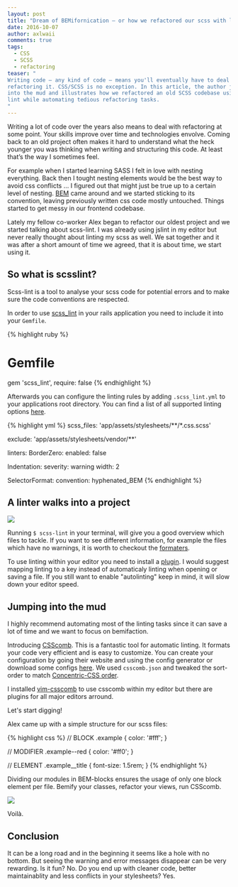 ```yaml
---
layout: post
title: "Dream of BEMifornication – or how we refactored our scss with linting"
date: 2016-10-07
author: axlwaii
comments: true
tags:
  - CSS
  - SCSS
  - refactoring
teaser: "
Writing code – any kind of code – means you'll eventually have to deal with
refactoring it. CSS/SCSS is no exception. In this article, the author jumps
into the mud and illustrates how we refactored an old SCSS codebase using
lint while automating tedious refactoring tasks.
"
---
```



Writing a lot of code over the years also means to deal with refactoring at some point. Your skills improve over time and technologies envolve. Coming back to an old project often makes it hard to understand what the heck younger you was thinking when writing and structuring this code. At least that’s the way I sometimes feel.

For example when I started learning SASS I felt in love with nesting everything. Back then I tought nesting elements would be the best way to avoid css conflicts … I figured out that might just be true up to a certain level of nesting. [BEM](http://getbem.com/) came around and we started sticking to its convention, leaving previously written css code mostly untouched. Things started to get messy in our frontend codebase.

Lately my fellow co-worker Alex began to refactor our oldest project and we started talking about scss-lint. I was already using jslint in my editor but never really thought about linting my scss as well. We sat together and it was after a short amount of time we agreed, that it is about time, we start using it.

## So what is scsslint?

Scss-lint is a tool to analyse your scss code for potential errors and to make sure the code conventions are respected.

In order to use [scss_lint](https://github.com/brigade/scss-lint) in your rails application you need to include it into your `Gemfile`.

{% highlight ruby %}
# Gemfile
gem 'scss_lint', require: false
{% endhighlight %}

Afterwards you can configure the linting rules by adding `.scss_lint.yml` to your applications root directory. You can find a list of all supported linting options [here](https://github.com/brigade/scss-lint/blob/master/lib/scss_lint/linter/README.md).

{% highlight yml %}
scss_files: 'app/assets/stylesheets/**/*.css.scss'

exclude: 'app/assets/stylesheets/vendor/**'

linters:
  BorderZero:
    enabled: false

  Indentation:
    severity: warning
    width: 2

  SelectorFormat:
    convention: hyphenated_BEM
{% endhighlight %}

## A linter walks into a project

![](http://3.bp.blogspot.com/-mB2Cx3d05u4/UOoAHp1BU0I/AAAAAAAAFBc/SWdJcAmH7Vk/w1200-h630-p-nu/troy-barnes.gif)

Running `$ scss-lint` in your terminal, will give you a good overview which files to tackle. If you want to see different information, for example the files which have no warnings, it is worth to checkout the [formaters](https://github.com/brigade/scss-lint#formatters).

To use linting within your editor you need to install a [plugin](https://github.com/brigade/scss-lint#editor-integration). I would suggest mapping linting to a key instead of automaticaly linting when opening or saving a file. If you still want to enable "autolinting" keep in mind, it will slow down your editor speed.

## Jumping into the mud

I highly recommend automating most of the linting tasks since it can save a lot of time and we want to focus on bemifaction.

Introducing [CSScomb](http://csscomb.com/). This is a fantastic tool for automatic linting. It formats your code very efficient and is easy to customize. You can create your configuration by going their website and using the config generator or download some configs [here](https://github.com/csscomb/csscomb.js/tree/dev/config).
We used `csscomb.json` and tweaked the sort-order to match [Concentric-CSS order](https://github.com/brandon-rhodes/Concentric-CSS).

<script src="https://gist.github.com/axlwaii/e73bed248df2d3af1e489c74d8bbe9be.js"></script>

I installed [vim-csscomb](https://github.com/csscomb/vim-csscomb) to use csscomb within my editor but there are plugins for all major editors arround.

Let's start digging!

Alex came up with a simple structure for our scss files:

{% highlight css %}
// BLOCK
.example {
    color: '#fff';
}

// MODIFIER
.example--red {
    color: '#ff0';
}

// ELEMENT
.example__title {
    font-size: 1.5rem;
}
{% endhighlight %}

Dividing our modules in BEM-blocks ensures the usage of only one block element per file.
Bemify your classes, refactor your views, run CSScomb.

![](https://images.duckduckgo.com/iu/?u=http%3A%2F%2Fmedia.riffsy.com%2Fimages%2F3ccc0e15cbf9bee22c30701649065643%2Ftenor.gif&f=1)

Voilà.

## Conclusion

It can be a long road and in the beginning it seems like a hole with no bottom. But seeing the warning and error messages disappear can be very rewarding. Is it fun? No. Do you end up with cleaner code, better maintainablity and less conflicts in your stylesheets? Yes.


















